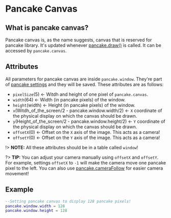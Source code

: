 # Pancake Canvas

## What is pancake canvas?

Pancake canvas is, as the name suggests, canvas that is reserved for pancake library. It's updated whenever [pancake.draw()](http://mightypancake.games/#/documentation/functions/pancake.draw()) is called. It can be accessed by `pancake.canvas`.

## Attributes

All parameters for pancake canvas are inside `pancake.window`. They're part of [pancake settings](http://mightypancake.games/#/documentation/topics/settings) and they will be saved. These attributes are as follows:

* `pixelSize`(5) <- Witdh and height of one pixel of `pancake.canvas`.
* `width`(64) <- Width (in pancake pixels) of the window.
* `height`(width) <- Height (in pancake pixels) of the window.
* `x`(Witdh_of_the_screen/2 - pancake.window.width/2) <- `X` coordinate of the physical display on which the canvas should be drawn.
* `y`(Height_of_the_screen/2 - pancake.window.height/2) <- `Y` coordinate of the physical display on which the canvas should be drawn.
* `offsetX`(0) <- Offset on the `X` axis of the image. This acts as a camera!
* `offsetY`(0) <- Offset on the `Y` axis of the image. This acts as a camera!

!> **NOTE:** All these attributes should be in a table called `window`!

?> **TIP:** You can adjust your camera manually using `offsetX` and `offsetY`. For example, settings `offsetX` to `-1` will make the camera move one pancake pixel to the left. You can also use [pancake.cameraFollow](http://mightypancake.games/#/documentation/topics/camera_follow) for easier camera movement!

## Example

```lua
--Setting pancake canvas to display 128 pancake pixels!
pancake.window.width = 128
pancake.window.height = 128
```
